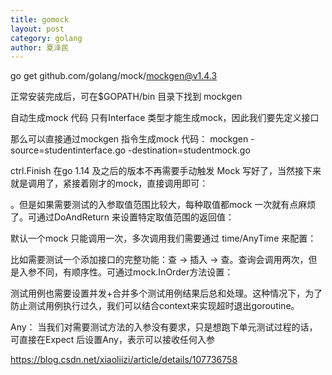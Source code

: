 ```yaml
---
title: gomock
layout: post
category: golang
author: 夏泽民
---
```

go get github.com/golang/mock/mockgen@v1.4.3

正常安装完成后，可在$GOPATH/bin 目录下找到 mockgen

自动生成mock 代码
只有Interface 类型才能生成mock，因此我们要先定义接口

那么可以直接通过mockgen 指令生成mock 代码：
mockgen -source=studentinterface.go -destination=studentmock.go
<!-- more -->
ctrl.Finish 在go 1.14 及之后的版本不再需要手动触发
Mock 写好了，当然接下来就是调用了，紧接着刚才的mock，直接调用即可：

。但是如果需要测试的入参取值范围比较大，每种取值都mock 一次就有点麻烦了。可通过DoAndReturn 来设置特定取值范围的返回值：

默认一个mock 只能调用一次，多次调用我们需要通过 time/AnyTime 来配置：

比如需要测试一个添加接口的完整功能：查 -> 插入 -> 查。查询会调用两次，但是入参不同，有顺序性。可通过mock.InOrder方法设置：

测试用例也需要设置并发+合并多个测试用例结果后总和处理。这种情况下，为了防止测试用例执行过久，我们可以结合context来实现超时退出goroutine。



Any：
当我们对需要测试方法的入参没有要求，只是想跑下单元测试过程的话，可直接在Expect 后设置Any，表示可以接收任何入参

https://blog.csdn.net/xiaoliizi/article/details/107736758

